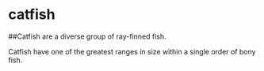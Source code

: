 # catfish

##Catfish are a diverse group of ray-finned fish.

Catfish have one of the greatest ranges in size within a single order of bony fish.

